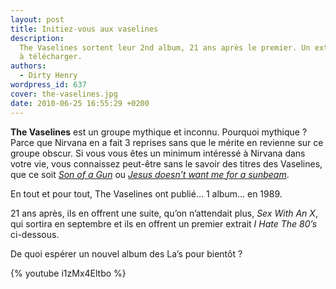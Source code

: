 ```yaml
---
layout: post
title: Initiez-vous aux vaselines
description:
  The Vaselines sortent leur 2nd album, 21 ans après le premier. Un extrait est
  à télécharger.
authors:
  - Dirty Henry
wordpress_id: 637
cover: the-vaselines.jpg
date: 2010-06-25 16:55:29 +0200
---
```


**The Vaselines** est un groupe mythique et inconnu. Pourquoi mythique ? Parce
que Nirvana en a fait 3 reprises sans que le mérite en revienne sur ce groupe
obscur. Si vous vous êtes un minimum intéressé à Nirvana dans votre vie, vous
connaissez peut-être sans le savoir des titres des Vaselines, que ce soit
[_Son of a Gun_](http://www.youtube.com/watch?v=B0qIARknhMg) ou
[_Jesus doesn’t want me for a sunbeam_](http://www.youtube.com/watch?v=RcLM_gqLlYc).

En tout et pour tout, The Vaselines ont publié… 1 album… en 1989.

21 ans après, ils en offrent une suite, qu’on n’attendait plus, _Sex With An X_,
qui sortira en septembre et ils en offrent un premier extrait _I Hate The 80’s_
ci-dessous.

De quoi espérer un nouvel album des La’s pour bientôt ?

{% youtube i1zMx4Eltbo %}
